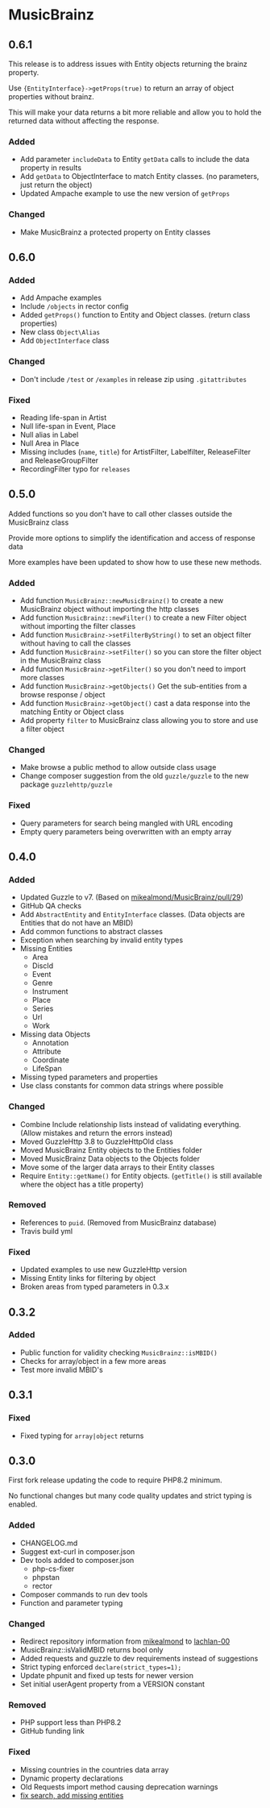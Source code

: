 # MusicBrainz

## 0.6.1

This release is to address issues with Entity objects returning the brainz property.

Use `{EntityInterface}->getProps(true)` to return an array of object properties without brainz.

This will make your data returns a bit more reliable and allow you to hold the returned data without affecting the response.

### Added

* Add parameter `includeData` to Entity `getData` calls to include the data property in results
* Add `getData` to ObjectInterface to match Entity classes. (no parameters, just return the object)
* Updated Ampache example to use the new version of `getProps`

### Changed

* Make MusicBrainz a protected property on Entity classes

## 0.6.0

### Added

* Add Ampache examples
* Include `/objects` in rector config
* Added `getProps()` function to Entity and Object classes. (return class properties)
* New class `Object\Alias`
* Add `ObjectInterface` class

### Changed

* Don't include `/test` or `/examples` in release zip using `.gitattributes`

### Fixed

* Reading life-span in Artist
* Null life-span in Event, Place
* Null alias in Label
* Null Area in Place
* Missing includes (`name`, `title`) for ArtistFilter, Labelfilter, ReleaseFilter and ReleaseGroupFilter
* RecordingFilter typo for `releases`

## 0.5.0

Added functions so you don't have to call other classes outside the MusicBrainz class

Provide more options to simplify the identification and access of response data

More examples have been updated to show how to use these new methods.

### Added

* Add function `MusicBrainz::newMusicBrainz()` to create a new MusicBrainz object without importing the http classes
* Add function `MusicBrainz::newFilter()` to create a new Filter object without importing the filter classes
* Add function `MusicBrainz->setFilterByString()` to set an object filter without having to call the classes
* Add function `MusicBrainz->setFilter()` so you can store the filter object in the MusicBrainz class
* Add function `MusicBrainz->getFilter()` so you don't need to import more classes
* Add function `MusicBrainz->getObjects()` Get the sub-entities from a browse response / object
* Add function `MusicBrainz->getObject()` cast a data response into the matching Entity or Object class
* Add property `filter` to MusicBrainz class allowing you to store and use a filter object

### Changed

* Make browse a public method to allow outside class usage
* Change composer suggestion from the old `guzzle/guzzle` to the new package `guzzlehttp/guzzle`

### Fixed

* Query parameters for search being mangled with URL encoding
* Empty query parameters being overwritten with an empty array

## 0.4.0

### Added

* Updated Guzzle to v7. (Based on [mikealmond/MusicBrainz/pull/29](https://github.com/mikealmond/MusicBrainz/pull/29))
* GitHub QA checks
* Add `AbstractEntity` and `EntityInterface` classes. (Data objects are Entities that do not have an MBID)
* Add common functions to abstract classes
* Exception when searching by invalid entity types
* Missing Entities
  * Area
  * DiscId
  * Event
  * Genre
  * Instrument
  * Place
  * Series
  * Url
  * Work
* Missing data Objects
  * Annotation
  * Attribute
  * Coordinate
  * LifeSpan
* Missing typed parameters and properties
* Use class constants for common data strings where possible

### Changed

* Combine Include relationship lists instead of validating everything. (Allow mistakes and return the errors instead)
* Moved GuzzleHttp 3.8 to GuzzleHttpOld class
* Moved MusicBrainz Entity objects to the Entities folder
* Moved MusicBrainz Data objects to the Objects folder
* Move some of the larger data arrays to their Entity classes
* Require `Entity::getName()` for Entity objects. (`getTitle()` is still available where the object has a title property)

### Removed

* References to `puid`. (Removed from MusicBrainz database)
* Travis build yml

### Fixed

* Updated examples to use new GuzzleHttp version
* Missing Entity links for filtering by object
* Broken areas from typed parameters in 0.3.x

## 0.3.2

### Added

* Public function for validity checking `MusicBrainz::isMBID()`
* Checks for array/object in a few more areas
* Test more invalid MBID's

## 0.3.1

### Fixed

* Fixed typing for `array|object` returns

## 0.3.0

First fork release updating the code to require PHP8.2 minimum.

No functional changes but many code quality updates and strict typing is enabled.

### Added

* CHANGELOG.md
* Suggest ext-curl in composer.json
* Dev tools added to composer.json
  * php-cs-fixer
  * phpstan
  * rector
* Composer commands to run dev tools
* Function and parameter typing

### Changed

* Redirect repository information from [mikealmond](https://github.com/mikealmond/musicbrainz) to [lachlan-00](https://github.com/lachlan-00/musicbrainz)
* MusicBrainz::isValidMBID returns bool only
* Added requests and guzzle to dev requirements instead of suggestions
* Strict typing enforced `declare(strict_types=1);`
* Update phpunit and fixed up tests for newer version
* Set initial userAgent property from a VERSION constant

### Removed

* PHP support less than PHP8.2
* GitHub funding link

### Fixed

* Missing countries in the countries data array
* Dynamic property declarations
* Old Requests import method causing deprecation warnings
* [fix search, add missing entities](https://github.com/lachlan-00/MusicBrainz/pull/1)
